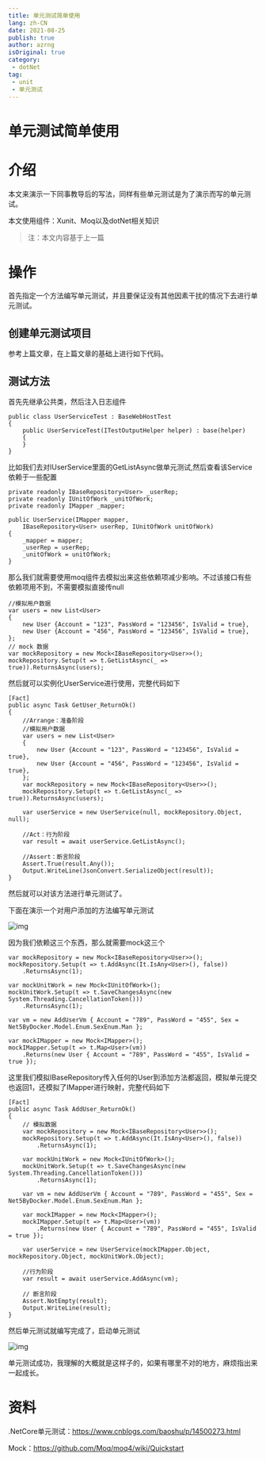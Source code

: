 ```yaml
---
title: 单元测试简单使用
lang: zh-CN
date: 2021-08-25
publish: true
author: azrng
isOriginal: true
category:
 - dotNet
tag:
 - unit
 - 单元测试
---
```

# 单元测试简单使用

# 介绍

本文来演示一下同事教导后的写法，同样有些单元测试是为了演示而写的单元测试。

本文使用组件：Xunit、Moq以及dotNet相关知识

>  注：本文内容基于上一篇

# 操作

首先指定一个方法编写单元测试，并且要保证没有其他因素干扰的情况下去进行单元测试。

## 创建单元测试项目

参考上篇文章，在上篇文章的基础上进行如下代码。

## 测试方法

首先先继承公共类，然后注入日志组件

```
public class UserServiceTest : BaseWebHostTest
{
    public UserServiceTest(ITestOutputHelper helper) : base(helper)
    {
    }
}
```

比如我们去对IUserService里面的GetListAsync做单元测试,然后查看该Service依赖于一些配置

```
private readonly IBaseRepository<User> _userRep;
private readonly IUnitOfWork _unitOfWork;
private readonly IMapper _mapper;

public UserService(IMapper mapper,
    IBaseRepository<User> userRep, IUnitOfWork unitOfWork)
{
    _mapper = mapper;
    _userRep = userRep;
    _unitOfWork = unitOfWork;
}
```

那么我们就需要使用moq组件去模拟出来这些依赖项减少影响。不过该接口有些依赖项用不到，不需要模拟直接传null

```
//模拟用户数据
var users = new List<User>
{
    new User {Account = "123", PassWord = "123456", IsValid = true},
    new User {Account = "456", PassWord = "123456", IsValid = true},
};
// mock 数据
var mockRepository = new Mock<IBaseRepository<User>>();
mockRepository.Setup(t => t.GetListAsync(_ => true)).ReturnsAsync(users);
```

然后就可以实例化UserService进行使用，完整代码如下

```
[Fact]
public async Task GetUser_ReturnOk()
{
    //Arrange：准备阶段
    //模拟用户数据
    var users = new List<User>
    {
        new User {Account = "123", PassWord = "123456", IsValid = true},
        new User {Account = "456", PassWord = "123456", IsValid = true},
    };
    var mockRepository = new Mock<IBaseRepository<User>>();
    mockRepository.Setup(t => t.GetListAsync(_ => true)).ReturnsAsync(users);

    var userService = new UserService(null, mockRepository.Object, null);

    //Act：行为阶段
    var result = await userService.GetListAsync();

    //Assert：断言阶段
    Assert.True(result.Any());
    Output.WriteLine(JsonConvert.SerializeObject(result));
}
```

然后就可以对该方法进行单元测试了。



下面在演示一个对用户添加的方法编写单元测试

![img](https://gitee.com/AZRNG/picture-storage/raw/master/kbms/1631975072340-e40ce55e-c83a-45f7-9213-00374223b06c.png)

因为我们依赖这三个东西，那么就需要mock这三个

```
var mockRepository = new Mock<IBaseRepository<User>>();
mockRepository.Setup(t => t.AddAsync(It.IsAny<User>(), false))
    .ReturnsAsync(1);

var mockUnitWork = new Mock<IUnitOfWork>();
mockUnitWork.Setup(t => t.SaveChangesAsync(new System.Threading.CancellationToken()))
    .ReturnsAsync(1);

var vm = new AddUserVm { Account = "789", PassWord = "455", Sex = Net5ByDocker.Model.Enum.SexEnum.Man };

var mockIMapper = new Mock<IMapper>();
mockIMapper.Setup(t => t.Map<User>(vm))
    .Returns(new User { Account = "789", PassWord = "455", IsValid = true });
```

这里我们模拟IBaseRepository传入任何的User到添加方法都返回，模拟单元提交也返回1，还模拟了IMapper进行映射，完整代码如下

```
[Fact]
public async Task AddUser_ReturnOk()
{
    // 模拟数据
    var mockRepository = new Mock<IBaseRepository<User>>();
    mockRepository.Setup(t => t.AddAsync(It.IsAny<User>(), false))
        .ReturnsAsync(1);

    var mockUnitWork = new Mock<IUnitOfWork>();
    mockUnitWork.Setup(t => t.SaveChangesAsync(new System.Threading.CancellationToken()))
        .ReturnsAsync(1);

    var vm = new AddUserVm { Account = "789", PassWord = "455", Sex = Net5ByDocker.Model.Enum.SexEnum.Man };

    var mockIMapper = new Mock<IMapper>();
    mockIMapper.Setup(t => t.Map<User>(vm))
        .Returns(new User { Account = "789", PassWord = "455", IsValid = true });

    var userService = new UserService(mockIMapper.Object, mockRepository.Object, mockUnitWork.Object);

    //行为阶段
    var result = await userService.AddAsync(vm);

    // 断言阶段
    Assert.NotEmpty(result);
    Output.WriteLine(result);
}
```

然后单元测试就编写完成了，启动单元测试

![img](https://gitee.com/AZRNG/picture-storage/raw/master/kbms/1631976003428-be50fafe-b02e-48a0-b4e0-b75a6297b9f2.png)

单元测试成功，我理解的大概就是这样子的，如果有哪里不对的地方，麻烦指出来一起成长。

# 资料

.NetCore单元测试：https://www.cnblogs.com/baoshu/p/14500273.html

Mock：https://github.com/Moq/moq4/wiki/Quickstart

